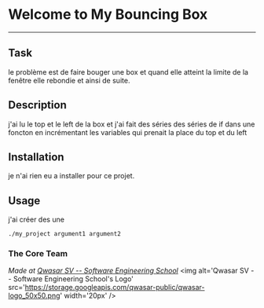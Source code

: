 # Welcome to My Bouncing Box
***

## Task
le problème est de faire bouger une box et quand elle atteint la limite de la fenêtre elle rebondie et ainsi de suite.

## Description
j'ai lu le top et le left de la box et j'ai fait des séries des séries de if dans une foncton en incrémentant les variables qui prenait la place du top et du left

## Installation
je n'ai rien eu a installer pour ce projet. 

## Usage
j'ai créer des une 
```
./my_project argument1 argument2
```

### The Core Team


<span><i>Made at <a href='https://qwasar.io'>Qwasar SV -- Software Engineering School</a></i></span>
<span><img alt='Qwasar SV -- Software Engineering School's Logo' src='https://storage.googleapis.com/qwasar-public/qwasar-logo_50x50.png' width='20px' /></span>
